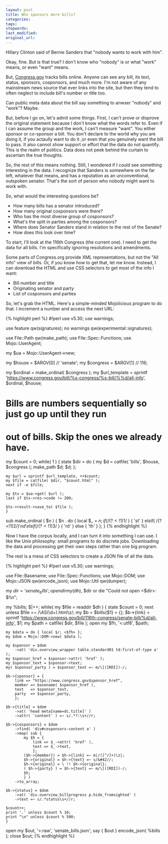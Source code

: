```yaml
---
layout: post
title: Who sponsors more bills?
categories:
tags:
stopwords:
last_modified:
original_url:
---
```

Hillary Clinton said of Bernie Sanders that "nobody wants to work
with him".

Okay, fine. But is that true? I don't know who "nobody" is or what
"work" means, or even "want" means.

But, [Congress.gov](https://www.congress.gov) tracks bills online. Anyone can see any
bill, its text, status, sponsors, cosponsors, and much more.
I'm not aware of any mainstream news source that ever links
into the site, but then they tend to often neglect to include
bill's number or title too.

Can public meta data about the bill say something to anwser
"nobody" and "work"? Maybe.

But, before I go on, let's admit some things. First, I can't prove
or disprove the original statement because I don't know what
the words refer to. Even if I can assume the group and the
work, I can't measure "want". You either sponsor or co-sponsor a
bill. You don't declare to the world why you are doing it, if
you actaully want to do it ,or even that you genuinely want the
bill to pass. It also cannot show support or effort that the data
do not quantify. This is the realm of politics. Data does not peek
behind the curtain to ascertain the true thoughts.

So, the rest of this means nothing. Still, I wondered if I could
see something interesting in the data. I recognize that Sanders
is somewhere on the far left, whatever that means, and has a
reputation as an unconventional, outspoken senator. That's the
sort of person who nobody might want to work with.

So, what would the interesting questions be?

* How many bills has a senator introduced?
* How many original cosponsors were there?
* Who has the most diverse group of cosponsors?
* What's the split in parties among the cosponsors?
* Where does Senator Sanders stand in relation to the rest of the Senate?
* How does this look over time?

To start, I'll look at the 116th Congress (the current one). I need to
get the data for all bills. I'm specifically ignoring resolutions and
amendments.

Some parts of Congress.org provide XML representations, but not the
"All info" view of bills. Or, if you know how to get that, let me
know. Instead, I can download the HTML and use CSS selectors to get
most of the info I want:

* Bill number and title
* Originating senator and party
* List of cosponsors and parties

So, let's grab the HTML. Here's a simple-minded Mojolicious program to
do that. I increment a number and access the next URL:

{% highlight perl %}
#!perl
use v5.30;
use warnings;

use feature qw(signatures);
no warnings qw(experimental::signatures);

use File::Path qw(make_path);
use File::Spec::Functions;
use Mojo::UserAgent;

my $ua = Mojo::UserAgent->new;

my $house    = $ARGV[0] // 'senate';
my $congress = $ARGV[1] // 116;

my $ordinal = make_ordinal( $congress );
my $url_template = sprintf
	'https://www.congress.gov/bill/%s-congress/%s-bill/%%d/all-info',
	$ordinal, $house;

# Bills are numbers sequentially so just go up until they run
# out of bills. Skip the ones we already have.
my $count = 0;
while( 1 ) {
	state $dir = do {
		my $d = catfile( 'bills', $house, $congress );
		make_path $d;
		$d;
		};

	my $url = sprintf $url_template, ++$count;
	my $file = catfile( $dir, "$count.html" );
	next if -e $file;

	my $tx = $ua->get( $url );
	last if $tx->res->code != 200;

	$tx->result->save_to( $file );
	}

sub make_ordinal ( $n ) {
	$n . do {
		local $_ = $n;
		   if( /(?<!1)1$/ ) { 'st' }
		elsif( /(?<!1)2$/ ) { 'nd' }
		elsif( /(?<!1)3$/ ) { 'rd' }
		else                { 'th' }
		};
	}
{% endhighlight %}

Now I have the corpus locally, and I can turn it into something
I can use. I like the Unix philosophy: small programs to do discrete jobs.
Downloading the data and processing get their own steps rather than
one big program.

The rest is a mess of CSS selectors to create a JSON file of all the data.


{% highlight perl %}
#!perl
use v5.30;
use warnings;

use File::Basename;
use File::Spec::Functions;
use Mojo::DOM;
use Mojo::JSON qw(encode_json);
use Mojo::Util qw(dumper);

my $dir = 'senate_bills';
opendir my($dh), $dir or die "Could not open <$dir>: $!\n";

my %bills;
$|++;
while( my $file = readdir $dh ) {
	state $count = 0;
	next unless $file =~ /\AS(\d+)\.html\z/;
	my $b = $bills{$1} = {};
	$b->{link} = sprintf
		'https://www.congress.gov/bill/116th-congress/senate-bill/%d/all-info',
		$1;
	my $path = catfile( $dir, $file );
	open my $fh, '<:utf8', $path;

	my $data = do { local $/; <$fh> };
	my $dom = Mojo::DOM->new( $data );

	my $sponsor = $dom
		->at( 'div.overview_wrapper table.standard01 td:first-of-type a' );
	my $sponsor_href = $sponsor->attr( 'href' );
	my $sponsor_text = $sponsor->text;
	my( $sponsor_party ) = $sponsor_text =~ m/\[([RDI])-/;

	$b->{sponsor} = {
		link =>	"https://www.congress.gov$sponsor_href",
		member => basename( $sponsor_href ),
		text   => $sponsor_text,
		party  => $sponsor_party,
		};

	$b->{title} = $dom
		->at( 'head meta[name=dc.title]' )
		->attr( 'content' ) =~ s/.*?:\s+//r;

	$b->{cosponsors} = $dom
		->find( 'div#cosponsors-content a' )
		->map( sub {
			my $h = {
				link => $_->attr( 'href' ),
				text => $_->text,
				};
			($h->{member}) = $h->{link} =~ m|/([^/]+)\z|;
			$h->{original} = $h->{text} =~ s/&#42//;
			$h->{original} = \ !! $h->{original};
			( $h->{party} ) = $h->{text} =~ m/\[([RDI])-/;
			$h;
			} )
		->to_array;

	$b->{status} = $dom
		->at( 'div.overview_billprogress p.hide_fromsighted' )
		->text =~ s/.*status\s+//r;

	$count++;
	print '.' unless $count % 10;
	print "\n" unless $count % 500;
	}

open my $out, '>:raw', 'senate_bills.json';
say { $out } encode_json( \%bills );
close $out;
{% endhighlight %}
